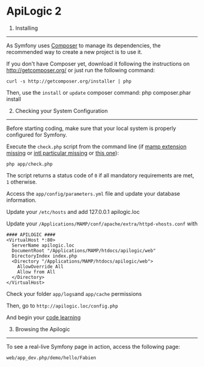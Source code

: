ApiLogic 2
==========

1) Installing
-------------

As Symfony uses [Composer][1] to manage its dependencies, the recommended way
to create a new project is to use it.

If you don't have Composer yet, download it following the instructions on
http://getcomposer.org/ or just run the following command:

    curl -s http://getcomposer.org/installer | php

Then, use the `install` or `update` composer command:
    php composer.phar install

2) Checking your System Configuration
-------------------------------------

Before starting coding, make sure that your local system is properly
configured for Symfony.

Execute the `check.php` script from the command line (if [mamp extension missing][2] or [intl particular missing][3] or [this one][4]):

    php app/check.php

The script returns a status code of `0` if all mandatory requirements are met,
`1` otherwise.

Access the `app/config/parameters.yml` file and update your database information.

Update your `/etc/hosts` and add
    127.0.0.1 apilogic.loc

Update your `/Applications/MAMP/conf/apache/extra/httpd-vhosts.conf` with

    #### APILOGIC ####
    <VirtualHost *:80>
      ServerName apilogic.loc
      DocumentRoot "/Applications/MAMP/htdocs/apilogic/web"
      DirectoryIndex index.php
      <Directory "/Applications/MAMP/htdocs/apilogic/web">
        AllowOverride All
        Allow from All
      </Directory>
    </VirtualHost>

Check your folder `app/logs`and `app/cache` permissions

Then, go to `http://apilogic.loc/config.php`

And begin your [code learning][5] 

3) Browsing the Apilogic
--------------------------------

To see a real-live Symfony page in action, access the following page:

    web/app_dev.php/demo/hello/Fabien


[1]:  http://getcomposer.org/
[2]:  http://stackoverflow.com/a/14135950
[3]:  http://thoomtech.com/post/15366294744/mamp-intl-lion
[4]:  http://sunny.chotai.uk.com/?p=2
[5]:  http://symfony.com/doc/master/book/page_creation.html